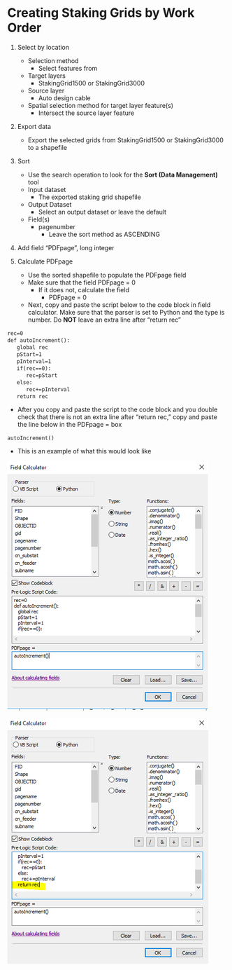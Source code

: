 # Creating Staking Grids by Work Order

1. Select by location
    * Selection method
      * Select features from
    * Target layers
      * StakingGrid1500 or StakingGrid3000
    * Source layer
      * Auto design cable
    * Spatial selection method for target layer feature(s)
      * Intersect the source layer feature
      
      
2. Export data
    * Export the selected grids from StakingGrid1500 or StakingGrid3000 to a shapefile
    
3. Sort
    * Use the search operation to look for the **Sort (Data Management)** tool
    * Input dataset
      * The exported staking grid shapefile 
    * Output Dataset
      * Select an output dataset or leave the default
    * Field(s)
      * pagenumber 
        * Leave the sort method as ASCENDING
        
4. Add field “PDFpage”, long integer

5. Calculate PDFpage 
   * Use the sorted shapefile to populate the PDFpage field
   * Make sure that the field PDFpage = 0 
     * If it does not, calculate the field 
       * PDFpage = 0
   * Next, copy and paste the script below to the code block in field calculator. Make sure that the parser is set to Python and the type is number. Do **NOT** leave an extra line after “return rec”

``` 
rec=0
def autoIncrement():
   global rec
   pStart=1
   pInterval=1
   if(rec==0):
      rec=pStart
   else:
      rec+=pInterval
   return rec
``` 
  * After you copy and paste the script to the code block and you double check that there is not an extra line after “return rec,” copy and paste the line below in the PDFpage = box

``` 
autoIncrement()
``` 

  * This is an example of what this would look like 
  
![](images/WOstaking1.png)

![](images/WOstaking2.png)
